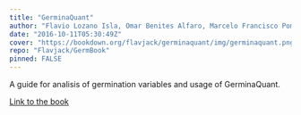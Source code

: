 ```yaml
---
title: "GerminaQuant"
author: "Flavio Lozano Isla, Omar Benites Alfaro, Marcelo Francisco Pompelli"
date: "2016-10-11T05:30:49Z"
cover: "https://bookdown.org/flavjack/germinaquant/img/germinaquant.png"
repo: "Flavjack/GermBook"
pinned: FALSE
---
```


A guide for analisis of germination variables and usage of GerminaQuant.

[Link to the book](https://bookdown.org/flavjack/germinaquant/)
